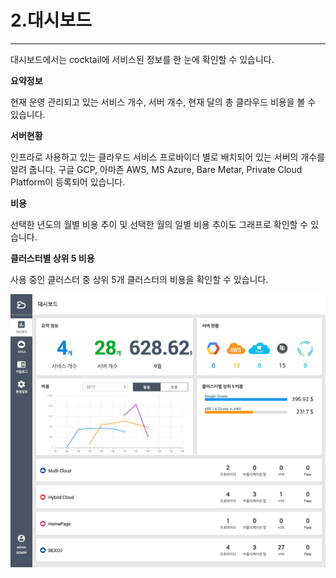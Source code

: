 # 2.대시보드

---

대시보드에서는 cocktail에 서비스된 정보를 한 눈에 확인할 수 있습니다.



**요약정보**

현재 운영 관리되고 있는 서비스 개수, 서버 개수, 현재 달의 총 클라우드 비용을 볼 수 있습니다.

**서버현황**

인프라로 사용하고 있는 클라우드 서비스 프로바이더 별로 배치되어 있는 서버의 개수를 알려 줍니다. 구글 GCP, 아마존 AWS, MS Azure, Bare Metar, Private Cloud Platform이 등록되어 있습니다.

**비용**

선택한 년도의 월별 비용 추이 및 선택한 월의 일별 비용 추이도 그래프로 확인할 수 있습니다.

**클러스터별 상위 5 비용**

사용 중인 클러스터 중 상위 5개 클러스터의 비용을 확인할 수 있습니다.

![](/assets/대시보드.png)

